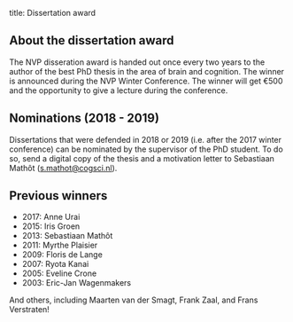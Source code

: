 title: Dissertation award


## About the dissertation award

The NVP disseration award is handed out once every two years to the author of the best PhD thesis in the area of brain and cognition. The winner is announced during the NVP Winter Conference. The winner will get €500 and the opportunity to give a lecture during the conference.


## Nominations (2018 - 2019)

Dissertations that were defended in 2018 or 2019 (i.e. after the 2017 winter conference) can be nominated by the supervisor of the PhD student. To do so, send a digital copy of the thesis and a motivation letter to Sebastiaan Mathôt (<s.mathot@cogsci.nl>).


## Previous winners

- 2017: Anne Urai
- 2015: Iris Groen
- 2013: Sebastiaan Mathôt
- 2011: Myrthe Plaisier
- 2009: Floris de Lange
- 2007: Ryota Kanai
- 2005: Eveline Crone
- 2003: Eric-Jan Wagenmakers

And others, including Maarten van der Smagt, Frank Zaal, and Frans Verstraten!
